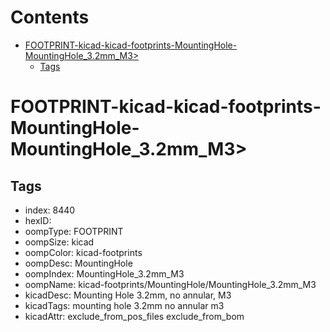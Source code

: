 



Contents
========

* [FOOTPRINT-kicad-kicad-footprints-MountingHole-MountingHole_3.2mm_M3>](#footprint-kicad-kicad-footprints-mountinghole-mountinghole_32mm_m3)
	* [Tags](#tags)

# FOOTPRINT-kicad-kicad-footprints-MountingHole-MountingHole_3.2mm_M3>

## Tags

- index: 8440
- hexID: 
- oompType: FOOTPRINT
- oompSize: kicad
- oompColor: kicad-footprints
- oompDesc: MountingHole
- oompIndex: MountingHole_3.2mm_M3
- oompName: kicad-footprints/MountingHole/MountingHole_3.2mm_M3
- kicadDesc: Mounting Hole 3.2mm, no annular, M3
- kicadTags: mounting hole 3.2mm no annular m3
- kicadAttr: exclude_from_pos_files exclude_from_bom
